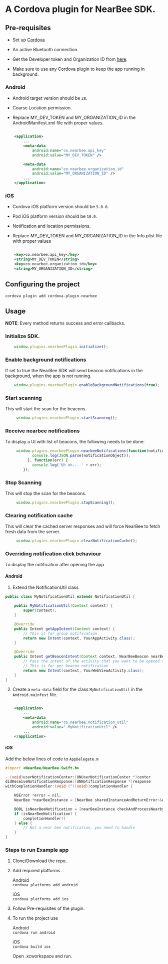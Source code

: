# A Cordova plugin for NearBee SDK.

## Pre-requisites  

- Set up [Cordova](https://cordova.apache.org/docs/en/latest/guide/cli/index.html)  
  
- An active Bluetooth connection.    

- Get the Developer token and Organization ID from [here](https://dashboard.beaconstac.com/#/login).  

- Make sure to use any Cordova plugin to keep the app running in background.  
  
### Android  
  
- Android target version should be `28`.    
  
- Coarse Location permission.  

- Replace MY_DEV_TOKEN and MY_ORGANIZATION_ID in the AndroidManifest.xml file with proper values.  
       
```xml

    <application>
        ...
        <meta-data
            android:name="co.nearbee.api_key"
            android:value="MY_DEV_TOKEN" />

        <meta-data
            android:name="co.nearbee.organization_id"
            android:value="MY_ORGANIZATION_ID" />
        ...
    </application>

```       
### iOS  
  
- Cordova iOS platform version should be `5.0.0`.    
  
- Pod iOS platform version should be `10.0`.  

- Notification and location permissions.  

- Replace MY_DEV_TOKEN and MY_ORGANIZATION_ID in the Info.plist file with proper values    

```xml

    <key>co.nearbee.api_key</key>
    <string>MY_DEV_TOKEN</string>
    <key>co.nearbee.organization_id</key>
    <string>MY_ORGANIZATION_ID</string>

```   

## Configuring the project

    cordova plugin add cordova-plugin-nearbee

## Usage

 **NOTE**: Every method returns success and error callbacks.

### Initialize SDK.  

```javascript
    window.plugins.nearbeePlugin.initialize();
```

### Enable background notifications

 If set to true the NearBee SDK will send beacon notifications in the background, when the app is not running.  

```javascript
    window.plugins.nearbeePlugin.enableBackgroundNotifications(true);
```

### Start scanning

 This will start the scan for the beacons.    

```javascript
     window.plugins.nearbeePlugin.startScanning();
```

### Receive nearbee notifications

 To display a UI with list of beacons, the following needs to be done:  

```javascript
     window.plugins.nearbeePlugin.nearbeeNotifications(function(notificationObject) {
            console.log(JSON.parse(notificationObject));
          }, function(err) {
            console.log('Uh oh... ' + err);
        });
```

### Stop Scanning

 This will stop the scan for the beacons.  

```javascript
     window.plugins.nearbeePlugin.stopScanning();
```

### Clearing notification cache

This will clear the cached server responses and will force NearBee to fetch fresh data from the server.  

```javascript
     window.plugins.nearbeePlugin.clearNotificationCache();
```

### Overriding notification click behaviour

To display the notification after opening the app

#### Android

1. Extend the NotificationUtil class

```java
public class MyNotificationUtil extends NotificationUtil {
    
    public MyNotificationUtil(Context context) {
        super(context);
    }

    @Override
    public Intent getAppIntent(Context context) {
    	// This is for group notification
        return new Intent(context, YourAppActivity.class);
    }

    @Override
    public Intent getBeaconIntent(Context context, NearBeeBeacon nearBeacon) {
        // Pass the intent of the activity that you want to be opened on click
        // This is for per beacon notification
        return new Intent(context, YourWebViewActivity.class);
    }
}
```

2. Create a `meta-data` field for the class `MyNotificationUtil` in the `Android.mainfest` file.

```xml

    <application>
        ...
        <meta-data
        	android:name="co.nearbee.notification_util"
    		android:value=".MyNotificationUtil" />
        ...
    </application>

```

#### iOS

Add the below lines of code to `AppDelegate.m`

```Objective-C
#import <NearBee/NearBee-Swift.h>

- (void)userNotificationCenter:(UNUserNotificationCenter *)center 
didReceiveNotificationResponse:(UNNotificationResponse *)response 
withCompletionHandler:(void (^)(void))completionHandler {

    NSError *error = nil;
    NearBee *nearBeeInstance = [NearBee sharedInstanceAndReturnError:&error];

    BOOL isNearBeeNotification = [nearBeeInstance checkAndProcessNearbyNotification:response.notification];
    if (isNearBeeNotification) {
        completionHandler()
    } else {
        // Not a near bee notification, you need to handle
    }
}
```


### Steps to run Example app

1. Clone/Download the repo.  

2.  Add required platforms  
  
    Android  
    `cordova platforms add android`
  
    iOS  
    `cordova platforms add ios`
  
3.  Follow Pre-requisites  of the plugin.  

4. To run the project use  
  
    Android   
    `cordova run android`  
  
    iOS  
    `cordova build ios`
  
    Open .xcworkspace and run.  


